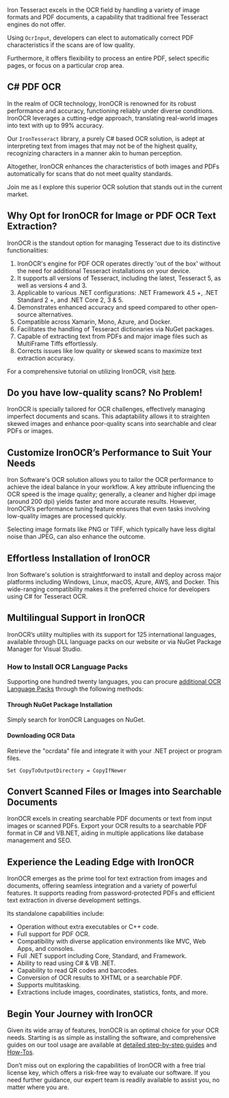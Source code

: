 Iron Tesseract excels in the OCR field by handling a variety of image formats and PDF documents, a capability that traditional free Tesseract engines do not offer.

Using `OcrInput`, developers can elect to automatically correct PDF characteristics if the scans are of low quality.

Furthermore, it offers flexibility to process an entire PDF, select specific pages, or focus on a particular crop area.

## C# PDF OCR

In the realm of OCR technology, IronOCR is renowned for its robust performance and accuracy, functioning reliably under diverse conditions. IronOCR leverages a cutting-edge approach, translating real-world images into text with up to 99% accuracy.

Our `IronTesseract` library, a purely C# based OCR solution, is adept at interpreting text from images that may not be of the highest quality, recognizing characters in a manner akin to human perception.

Altogether, IronOCR enhances the characteristics of both images and PDFs automatically for scans that do not meet quality standards.

Join me as I explore this superior OCR solution that stands out in the current market.

## Why Opt for IronOCR for Image or PDF OCR Text Extraction?

IronOCR is the standout option for managing Tesseract due to its distinctive functionalities:

1. IronOCR's engine for PDF OCR operates directly 'out of the box' without the need for additional Tesseract installations on your device.
2. It supports all versions of Tesseract, including the latest, Tesseract 5, as well as versions 4 and 3.
3. Applicable to various .NET configurations: .NET Framework 4.5 +, .NET Standard 2 +, and .NET Core 2, 3 & 5.
4. Demonstrates enhanced accuracy and speed compared to other open-source alternatives.
5. Compatible across Xamarin, Mono, Azure, and Docker.
6. Facilitates the handling of Tesseract dictionaries via NuGet packages.
7. Capable of extracting text from PDFs and major image files such as MultiFrame Tiffs effortlessly.
8. Corrects issues like low quality or skewed scans to maximize text extraction accuracy.

For a comprehensive tutorial on utilizing IronOCR, visit [here](https://ironsoftware.com/csharp/ocr/tutorials/how-to-read-text-from-an-image-in-csharp-net/).

## Do you have low-quality scans? No Problem!

IronOCR is specially tailored for OCR challenges, effectively managing imperfect documents and scans. This adaptability allows it to straighten skewed images and enhance poor-quality scans into searchable and clear PDFs or images.

## Customize IronOCR’s Performance to Suit Your Needs

Iron Software's OCR solution allows you to tailor the OCR performance to achieve the ideal balance in your workflow. A key attribute influencing the OCR speed is the image quality; generally, a cleaner and higher dpi image (around 200 dpi) yields faster and more accurate results. However, IronOCR’s performance tuning feature ensures that even tasks involving low-quality images are processed quickly.

Selecting image formats like PNG or TIFF, which typically have less digital noise than JPEG, can also enhance the outcome.

## Effortless Installation of IronOCR

Iron Software's solution is straightforward to install and deploy across major platforms including Windows, Linux, macOS, Azure, AWS, and Docker. This wide-ranging compatibility makes it the preferred choice for developers using C# for Tesseract OCR.

## Multilingual Support in IronOCR

IronOCR’s utility multiplies with its support for 125 international languages, available through DLL language packs on our website or via NuGet Package Manager for Visual Studio.

### How to Install OCR Language Packs

Supporting one hundred twenty languages, you can procure [additional OCR Language Packs](https://ironsoftware.com/csharp/ocr/languages/) through the following methods:

#### Through NuGet Package Installation

Simply search for IronOCR Languages on NuGet.

#### Downloading OCR Data

Retrieve the "ocrdata" file and integrate it with your .NET project or program files.

```vbs
Set CopyToOutputDirectory = CopyIfNewer
```

## Convert Scanned Files or Images into Searchable Documents

IronOCR excels in creating searchable PDF documents or text from input images or scanned PDFs. Export your OCR results to a searchable PDF format in C# and VB.NET, aiding in multiple applications like database management and SEO.

## Experience the Leading Edge with IronOCR

IronOCR emerges as the prime tool for text extraction from images and documents, offering seamless integration and a variety of powerful features. It supports reading from password-protected PDFs and efficient text extraction in diverse development settings.

Its standalone capabilities include:

* Operation without extra executables or C++ code.
* Full support for PDF OCR.
* Compatibility with diverse application environments like MVC, Web Apps, and consoles.
* Full .NET support including Core, Standard, and Framework.
* Ability to read using C# & VB .NET.
* Capability to read QR codes and barcodes.
* Conversion of OCR results to XHTML or a searchable PDF.
* Supports multitasking.
* Extractions include images, coordinates, statistics, fonts, and more.

## Begin Your Journey with IronOCR

Given its wide array of features, IronOCR is an optimal choice for your OCR needs. Starting is as simple as installing the software, and comprehensive guides on our tool usage are available at [detailed step-by-step guides](https://ironsoftware.com/csharp/ocr/docs/) and [How-Tos](https://ironsoftware.com/csharp/ocr/docs/).

Don’t miss out on exploring the capabilities of IronOCR with a free trial license key, which offers a risk-free way to evaluate our software. If you need further guidance, our expert team is readily available to assist you, no matter where you are.